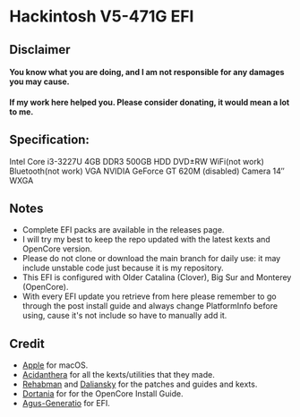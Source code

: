 # Hackintosh V5-471G EFI

## Disclaimer
#### You know what you are doing, and I am not responsible for any damages you may cause.
#### If my work here helped you. Please consider donating, it would mean a lot to me.

## Specification: 
Intel Core i3-3227U
4GB DDR3
500GB HDD
DVD±RW
WiFi(not work)
Bluetooth(not work)
VGA NVIDIA GeForce GT 620M (disabled)
Camera
14″ WXGA

## Notes
- Complete EFI packs are available in the releases page.
- I will try my best to keep the repo updated with the latest kexts and OpenCore version.
- Please do not clone or download the main branch for daily use: it may include unstable code just because it is my repository.
- This EFI is configured with Older Catalina (Clover), Big Sur and Monterey (OpenCore).
- With every EFI update you retrieve from here please remember to go through the post install guide and always change PlatformInfo before using, cause it's not include so have to manually add it.

## Credit
- [Apple](https://www.apple.com) for macOS.
- [Acidanthera](https://github.com/acidanthera) for all the kexts/utilities that they made.
- [Rehabman](https://github.com/RehabMan) and [Daliansky](https://github.com/daliansky) for the patches and guides and kexts.
- [Dortania](https://github.com/dortania) for for the OpenCore Install Guide.
- [Agus-Generatio](https://agus-generatio.blogspot.com/) for EFI.
